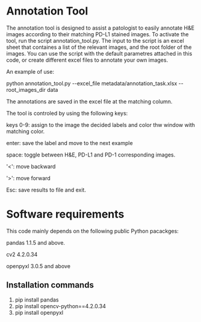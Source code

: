 # Annotation Tool
The annotation tool is designed to assist a patologist to easily annotate H&E images according to their matching PD-L1 stained images.
To activate the tool, run the script annotation_tool.py. The input to the script is an excel sheet that containes a list of the relevant images, and the root folder of the images.
You can use the script with the default parametres attached in this code, or create different excel files to annotate your own images.

An example of use:

python annotation_tool.py --excel_file metadata/annotation_task.xlsx --root_images_dir data

The annotations are saved in the excel file at the matching column. 

The tool is controled by using the following keys:

keys 0-9: assign to the image the decided labels and color thw window with matching color.

enter: save the label and move to the next example

space: toggle between H&E, PD-L1 and PD-1 corresponding images.

'<': move backward

'>': move forward

Esc: save results to file and exit.



# Software requirements
This code mainly depends on the following public Python pacackges:

pandas 1.1.5 and above.

cv2 4.2.0.34

openpyxl 3.0.5 and above



## Installation commands
1. pip install pandas
2. pip install opencv-python==4.2.0.34
3. pip install openpyxl


